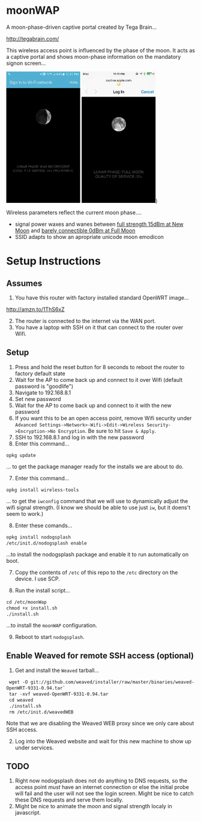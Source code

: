 # moonWAP

A moon-phase-driven captive portal created by Tega Brain...

http://tegabrain.com/

This wireless access point is influenced by the phase of the moon. It acts as a captive portal and shows moon-phase information on the mandatory signon screen...

[![Android splash](screenshots/thumbs/android-splash.jpg)](screenshots/android-splash.png) [![IOS splash](screenshots/thumbs/ios-splash.jpg)](screenshots/ios-splash.PNG))

Wireless parameters reflect the current moon phase....

* signal power waxes and wanes between [full strength 15dBm at New Moon](screenshots/new.png) and [barely connectible 0dBm at Full Moon](screenshots/full.png)
* SSID adapts to show an apropriate unicode moon emodicon


# Setup Instructions 

## Assumes

1. You have this router with factory installed standard OpenWRT image... 

  http://amzn.to/1ThS6xZ

2. The router is connected to the internet via the WAN port. 
3. You have a laptop with SSH on it that can connect to the router over Wifi. 

## Setup

1. Press and hold the reset button for 8 seconds to reboot the router to factory default state
2. Wait for the AP to come back up and connect to it over Wifi (default password is "goodlife")
3. Navigate to 192.168.8.1
4. Set new password
5. Wait for the AP to come back up and connect to it with the new password
6. If you want this to be an open access point, remove Wifi security under `Advanced Settings->Network>-Wifi->Edit->Wireless Security->Encryption->No Encryption`. Be sure to hit `Save & Apply`.
6. SSH to 192.168.8.1 and log in with the new password
7. Enter this command...  

  ```
opkg update
``` 

  ... to get the package manager ready for the installs we are about to do.

7. Enter this command...  

  ```
opkg install wireless-tools
``` 

  ... to get the `iwconfig` command that we will use to dynamically adjust the wifi signal strength. (I know we should be able to use just `iw`, but it doens't seem to work.)

8. Enter these comands...

  ```
opkg install nodogsplash
/etc/init.d/nodogsplash enable
```
  ...to install the nodogsplash package and enable it to run automatically on boot. 
  
7. Copy the contents of `/etc` of this repo to the `/etc` directory on the device. I use SCP. 

8. Run the install script...

  ```
cd /etc/moonWap
chmod +x install.sh
./install.sh
```
  ...to install the `moonWAP` configuration.
  
9. Reboot to start `nodogsplash`.
  
## Enable Weaved for remote SSH access (optional)
1. Get and install the `Weaved` tarball...

  ```
   wget -O git://github.com/weaved/installer/raw/master/binaries/weaved-OpenWRT-9331-0.94.tar`
   tar -xvf weaved-OpenWRT-9331-0.94.tar
   cd weaved
   ./install.sh
   rm /etc/init.d/weavedWEB
  ```

  Note that we are disabling the Weaved WEB proxy since we only care about SSH access.
  
2. Log into the Weaved website and wait for this new machine to show up under services. 

## TODO

1. Right now nodogsplash does not do anything to DNS requests, so the access point *must* have an internet connection or else the initial probe will fail and the user will not see the login screen. Might be nice to catch these DNS requests and serve them locally. 
2. Might be nice to animate the moon and signal strength localy in javascript.
